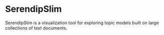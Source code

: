 # SerendipSlim
SerendipSlim is a visualization tool for exploring topic models built on large collections of text documents.
